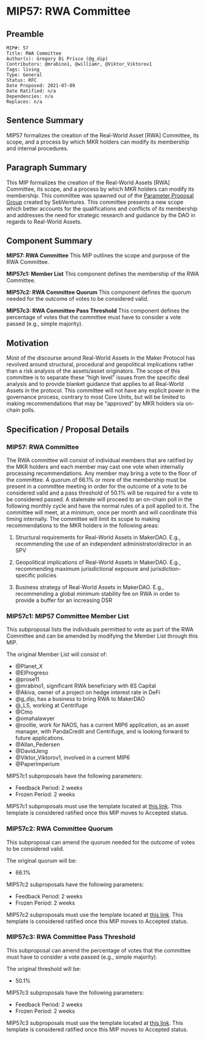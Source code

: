 # MIP57: RWA Committee

## Preamble

```
MIP#: 57
Title: RWA Committee
Author(s): Gregory Di Prisco (@g_dip)
Contributors: @mrabino1, @williamr, @Viktor_Viktorov1 
Tags: living
Type: General
Status: RFC
Date Proposed: 2021-07-09
Date Ratified: n/a
Dependencies: n/a
Replaces: n/a
```

## Sentence Summary

MIP57 formalizes the creation of the Real-World Asset [RWA] Committee, its scope, and a process by which MKR holders can modify its membership and internal procedures.

## Paragraph Summary

This MIP formalizes the creation of the Real-World Assets [RWA] Committee, its scope, and a process by which MKR holders can modify its membership. This committee was spawned out of the [Parameter Proposal Group](https://forum.makerdao.com/t/parameter-proposal-group-makerdao-rwa-committee/7893) created by SebVentures. This committee presents a new scope which better accounts for the qualifications and conflicts of its membership and addresses the need for strategic research and guidance by the DAO in regards to Real-World Assets.

## Component Summary

**MIP57: RWA Committee**
This MIP outlines the scope and purpose of the RWA Committee.

**MIP57c1: Member List**
This component defines the membership of the RWA Committee.

**MIP57c2: RWA Committee Quorum**
This component defines the quorum needed for the outcome of votes to be considered valid.

**MIP57c3: RWA Committee Pass Threshold**
This component defines the percentage of votes that the committee must have to consider a vote passed (e.g., simple majority).

## Motivation

Most of the discourse around Real-World Assets in the Maker Protocol has revolved around structural, procedural and geopolitical implications rather than a risk analysis of the assets/asset originators. The scope of this committee is to separate these “high level” issues from the specific deal analysis and to provide blanket guidance that applies to all Real-World Assets in the protocol. This committee will not have any explicit power in the governance process, contrary to most Core Units, but will be limited to making recommendations that may be “approved” by MKR holders via on-chain polls.

## Specification / Proposal Details

### MIP57: RWA Committee

The RWA committee will consist of individual members that are ratified by the MKR holders and each member may cast one vote when internally processing recommendations. Any member may bring a vote to the floor of the committee. A quorum of 66.1% or more of the membership must be present in a committee meeting in order for the outcome of a vote to be considered valid and a pass threshold of 50.1% will be required for a vote to be considered passed. A stalemate will proceed to an on-chain poll in the following monthly cycle and have the normal rules of a poll applied to it. The committee will meet, at a minimum, once per month and will coordinate this timing internally. The committee will limit its scope to making recommendations to the MKR holders in the following areas:

1. Structural requirements for Real-World Assets in MakerDAO. E.g., recommending the use of an independent administrator/director in an SPV

2. Geopolitical implications of Real-World Assets in MakerDAO. E.g., recommending maximum jurisdictional exposure and jurisdiction-specific policies

3. Business strategy of Real-World Assets in MakerDAO. E.g., recommending a global minimum stability fee on RWA in order to provide a buffer for an increasing DSR

### MIP57c1: MIP57 Committee Member List

This subproposal lists the individuals permitted to vote as part of the RWA Committee and can be amended by modifying the Member List through this MIP.

The original Member List will consist of:

* @Planet_X
* @ElProgreso
* @prose11
* @mrabino1, significant RWA beneficiary with 6S Capital
* @Akiva, owner of a project on hedge interest rate in DeFi
* @g_dip, has a business to bring RWA to MakerDAO
* @_LS, working at Centrifuge
* @Cmo
* @omahalawyer
* @roollie, work for NAOS, has a current MIP6 application, as an asset
manager, with PandaCredit and Centrifuge, and is looking forward to future applications.
* @Allan_Pedersen
* @DavidJeng
* @Viktor_Viktorov1, involved in a current MIP6
* @PaperImperium 

MIP57c1 subproposals have the following parameters:

* Feedback Period: 2 weeks
* Frozen Period: 2 weeks

MIP57c1 subproposals must use the template located at [this link](MIP57c1-Subproposal-Template.md). This template is considered ratified once this MIP moves to Accepted status.

### MIP57c2: RWA Committee Quorum

This subproposal can amend the quorum needed for the outcome of votes to be considered valid.

The original quorum will be:

* 66.1%

MIP57c2 subproposals have the following parameters:

* Feedback Period: 2 weeks
* Frozen Period: 2 weeks

MIP57c2 subproposals must use the template located at [this link](MIP57c2-Subproposal-Template.md). This template is considered ratified once this MIP moves to Accepted status.

### MIP57c3: RWA Committee Pass Threshold

This subproposal can amend the percentage of votes that the committee must have to consider a vote passed (e.g., simple majority).

The original threshold will be:

* 50.1%

MIP57c3 subproposals have the following parameters:

* Feedback Period: 2 weeks
* Frozen Period: 2 weeks

MIP57c3 subproposals must use the template located at [this link](MIP57c3-Subproposal-Template.md). This template is considered ratified once this MIP moves to Accepted status.
